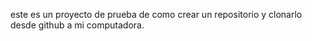 este es un proyecto de prueba de como crear un repositorio y clonarlo desde github a mi computadora.
